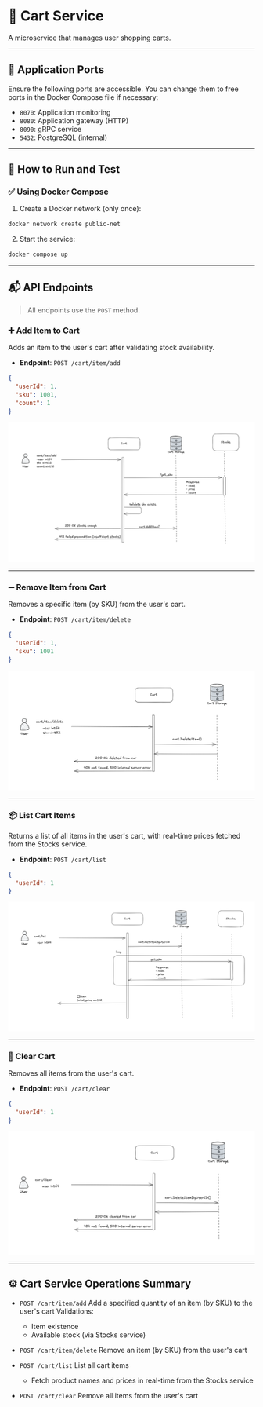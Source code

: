 # 🛒 Cart Service

A microservice that manages user shopping carts.

---

## 🚀 Application Ports

Ensure the following ports are accessible. You can change them to free ports in the Docker Compose file if necessary:

- `8070`: Application monitoring
- `8080`: Application gateway (HTTP)
- `8090`: gRPC service
- `5432`: PostgreSQL (internal)

---

## 🧪 How to Run and Test

### ✅ Using Docker Compose

1. Create a Docker network (only once):

```bash
docker network create public-net
```

2. Start the service:

```bash
docker compose up
```

---

## 📬 API Endpoints

> All endpoints use the `POST` method.

### ➕ Add Item to Cart

Adds an item to the user's cart after validating stock availability.

- **Endpoint**: `POST /cart/item/add`

```json
{
  "userId": 1,
  "sku": 1001,
  "count": 1
}
```

![Add Item](docs/img/cart_add.png)

---

### ➖ Remove Item from Cart

Removes a specific item (by SKU) from the user's cart.

- **Endpoint**: `POST /cart/item/delete`

```json
{
  "userId": 1,
  "sku": 1001
}
```

![Remove Item](docs/img/cart_delete.png)

---

### 📦 List Cart Items

Returns a list of all items in the user's cart, with real-time prices fetched from the Stocks service.

- **Endpoint**: `POST /cart/list`

```json
{
  "userId": 1
}
```

![List Cart](docs/img/cart_list.png)

---

### 🧹 Clear Cart

Removes all items from the user's cart.

- **Endpoint**: `POST /cart/clear`

```json
{
  "userId": 1
}
```

![Clear Cart](docs/img/cart_clear.png)

---

## ⚙️ Cart Service Operations Summary

- `POST /cart/item/add`
  Add a specified quantity of an item (by SKU) to the user's cart
  Validations:

  - Item existence
  - Available stock (via Stocks service)

- `POST /cart/item/delete`
  Remove an item (by SKU) from the user's cart

- `POST /cart/list`
  List all cart items

  - Fetch product names and prices in real-time from the Stocks service

- `POST /cart/clear`
  Remove all items from the user's cart
